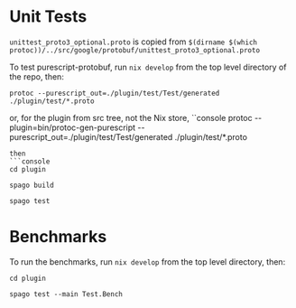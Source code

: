 # Unit Tests

`unittest_proto3_optional.proto` is copied from
`$(dirname $(which protoc))/../src/google/protobuf/unittest_proto3_optional.proto`

To test purescript-protobuf, run `nix develop` from the top level directory
of the repo, then:

```console
protoc --purescript_out=./plugin/test/Test/generated ./plugin/test/*.proto
```
or, for the plugin from src tree, not the Nix store,
``console
protoc --plugin=bin/protoc-gen-purescript --purescript_out=./plugin/test/Test/generated ./plugin/test/*.proto
```
then
```console
cd plugin
```
```console
spago build
```
```console
spago test
```

# Benchmarks

To run the benchmarks, run `nix develop` from the top level directory, then:

```console
cd plugin
```
```console
spago test --main Test.Bench
```


